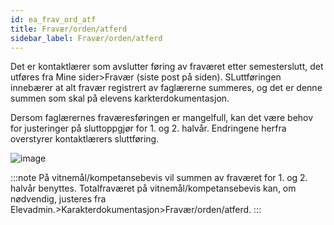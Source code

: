 ```yaml
---
id: ea_frav_ord_atf
title: Fravær/orden/atferd
sidebar_label: Fravær/orden/atferd
---
```

Det er kontaktlærer som avslutter føring av fraværet etter semesterslutt, det utføres fra Mine sider>Fravær (siste post på siden). SLuttføringen innebærer at alt fravær registrert av faglærerne summeres, og det er denne summen som skal på elevens karkterdokumentasjon.
 
Dersom faglærernes fraværesføringen er mangelfull, kan det være behov for justeringer på sluttoppgjør for 1. og 2. halvår. Endringene herfra overstyrer kontaktlærers sluttføring. 
 
![image](https://user-images.githubusercontent.com/80097133/136764122-e612aa60-a33c-408f-8e23-721a1dc725d4.png)

:::note På vitnemål/kompetansebevis vil summen av fraværet for 1. og 2. halvår benyttes. 
Totalfraværet på vitnemål/kompetansebevis kan, om nødvendig, justeres fra Elevadmin.>Karakterdokumentasjon>Fravær/orden/atferd. :::


